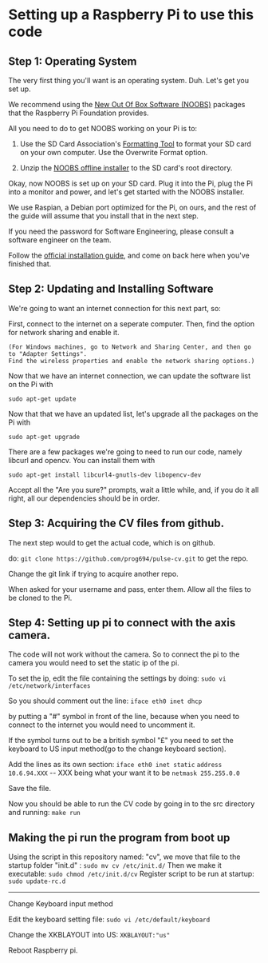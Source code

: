 Setting up a Raspberry Pi to use this code
==========================================

Step 1: Operating System
------------------------
The very first thing you'll want is an operating system. Duh. Let's get you set up.

We recommend using the [New Out Of Box Software (NOOBS)](http://www.raspberrypi.org/downloads) packages that the Raspberry Pi Foundation provides.

All you need to do to get NOOBS working on your Pi is to:

1. Use the SD Card Association's [Formatting Tool](https://www.sdcard.org/downloads/formatter_4) to format your SD card on your own computer. Use the Overwrite Format option.

2. Unzip the [NOOBS offline installer](http://downloads.raspberrypi.org/NOOBS_latest) to the SD card's root directory.

Okay, now NOOBS is set up on your SD card. Plug it into the Pi, plug the Pi into a monitor and power, and let's get started with the NOOBS installer.

We use Raspian, a Debian port optimized for the Pi, on ours, and the rest of the guide will assume that you install that in the next step.

If you need the password for Software Engineering, please consult a software engineer on the team.

Follow the [official installation guide](https://github.com/raspberrypi/noobs/blob/master/README.md), and come on back here when you've finished that.

Step 2: Updating and Installing Software
----------------------------------------
We're going to want an internet connection for this next part, so:

  First, connect to the internet on a seperate computer. Then, find the option for network sharing and enable it.
  
    (For Windows machines, go to Network and Sharing Center, and then go to "Adapter Settings".
    Find the wireless properties and enable the network sharing options.)
    

Now that we have an internet connection, we can update the software list on the Pi with

  `sudo apt-get update`

Now that that we have an updated list, let's upgrade all the packages on the Pi with

  `sudo apt-get upgrade`

There are a few packages we're going to need to run our code, namely libcurl and opencv. You can install them with

  `sudo apt-get install libcurl4-gnutls-dev libopencv-dev`

Accept all the "Are you sure?" prompts, wait a little while, and, if you do it all right, all our dependencies should be in order.

Step 3: Acquiring the CV files from github.
-------------------------------------------

The next step would to get the actual code, which is on github.

do:
  `git clone https://github.com/prog694/pulse-cv.git` to get the repo.

Change the git link if trying to acquire another repo.

When asked for your username and pass, enter them. Allow all the files to be cloned to the Pi.



Step 4: Setting up pi to connect with the axis camera.
--------------------------------------------------------

The code will not work without the camera. So to connect the pi to the camera you would need to set the static ip of the pi.

To set the ip, edit the file containing the settings by doing:
  `sudo vi /etc/network/interfaces` 

So you should comment out the line:
  `iface eth0 inet dhcp` 

by putting a "#" symbol in front of the line, because when you need to connect to the internet you would need to uncomment it.

If the symbol turns out to be a british symbol "£" you need to set the keyboard to US input method(go to the change keyboard section).

Add the lines as its own section:
  `iface eth0 inet static`
  `address 10.6.94.XXX` -- XXX being what your want it to be
  `netmask 255.255.0.0`
  
Save the file.

Now you should be able to run the CV code by going in to the src directory and running:
  `make run`
  


Making the pi run the program from boot up
------------------------------------------

Using the script in this repository named: "cv", we move that file to the startup folder "init.d" :
  `sudo mv cv /etc/init.d/`
Then we make it executable:
  `sudo chmod /etc/init.d/cv`
Register script to be run at startup:
  `sudo update-rc.d`
  
******************************************************************
Change Keyboard input method

Edit the keyboard setting file:
  `sudo vi /etc/default/keyboard`

Change the XKBLAYOUT into US:
  `XKBLAYOUT:"us"`
  
Reboot Raspberry pi.
